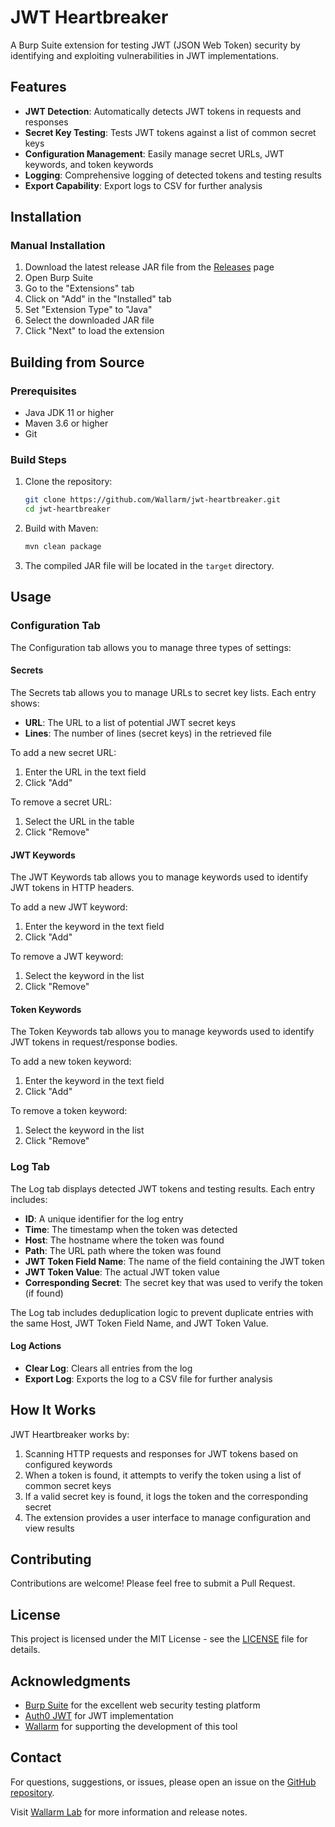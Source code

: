 # JWT Heartbreaker

A Burp Suite extension for testing JWT (JSON Web Token) security by identifying and exploiting vulnerabilities in JWT implementations.

## Features

- **JWT Detection**: Automatically detects JWT tokens in requests and responses
- **Secret Key Testing**: Tests JWT tokens against a list of common secret keys
- **Configuration Management**: Easily manage secret URLs, JWT keywords, and token keywords
- **Logging**: Comprehensive logging of detected tokens and testing results
- **Export Capability**: Export logs to CSV for further analysis

## Installation

### Manual Installation

1. Download the latest release JAR file from the [Releases](https://github.com/Wallarm/jwt-heartbreaker/releases) page
2. Open Burp Suite
3. Go to the "Extensions" tab
4. Click on "Add" in the "Installed" tab
5. Set "Extension Type" to "Java"
6. Select the downloaded JAR file
7. Click "Next" to load the extension

## Building from Source

### Prerequisites

- Java JDK 11 or higher
- Maven 3.6 or higher
- Git

### Build Steps

1. Clone the repository:
   ```bash
   git clone https://github.com/Wallarm/jwt-heartbreaker.git
   cd jwt-heartbreaker
   ```

2. Build with Maven:
   ```bash
   mvn clean package
   ```

3. The compiled JAR file will be located in the `target` directory.

## Usage

### Configuration Tab

The Configuration tab allows you to manage three types of settings:

#### Secrets

The Secrets tab allows you to manage URLs to secret key lists. Each entry shows:
- **URL**: The URL to a list of potential JWT secret keys
- **Lines**: The number of lines (secret keys) in the retrieved file

To add a new secret URL:
1. Enter the URL in the text field
2. Click "Add"

To remove a secret URL:
1. Select the URL in the table
2. Click "Remove"

#### JWT Keywords

The JWT Keywords tab allows you to manage keywords used to identify JWT tokens in HTTP headers.

To add a new JWT keyword:
1. Enter the keyword in the text field
2. Click "Add"

To remove a JWT keyword:
1. Select the keyword in the list
2. Click "Remove"

#### Token Keywords

The Token Keywords tab allows you to manage keywords used to identify JWT tokens in request/response bodies.

To add a new token keyword:
1. Enter the keyword in the text field
2. Click "Add"

To remove a token keyword:
1. Select the keyword in the list
2. Click "Remove"

### Log Tab

The Log tab displays detected JWT tokens and testing results. Each entry includes:
- **ID**: A unique identifier for the log entry
- **Time**: The timestamp when the token was detected
- **Host**: The hostname where the token was found
- **Path**: The URL path where the token was found
- **JWT Token Field Name**: The name of the field containing the JWT token
- **JWT Token Value**: The actual JWT token value
- **Corresponding Secret**: The secret key that was used to verify the token (if found)

The Log tab includes deduplication logic to prevent duplicate entries with the same Host, JWT Token Field Name, and JWT Token Value.

#### Log Actions

- **Clear Log**: Clears all entries from the log
- **Export Log**: Exports the log to a CSV file for further analysis

## How It Works

JWT Heartbreaker works by:

1. Scanning HTTP requests and responses for JWT tokens based on configured keywords
2. When a token is found, it attempts to verify the token using a list of common secret keys
3. If a valid secret key is found, it logs the token and the corresponding secret
4. The extension provides a user interface to manage configuration and view results

## Contributing

Contributions are welcome! Please feel free to submit a Pull Request.

## License

This project is licensed under the MIT License - see the [LICENSE](LICENSE) file for details.

## Acknowledgments

- [Burp Suite](https://portswigger.net/burp) for the excellent web security testing platform
- [Auth0 JWT](https://github.com/auth0/java-jwt) for JWT implementation
- [Wallarm](https://www.wallarm.com/) for supporting the development of this tool

## Contact

For questions, suggestions, or issues, please open an issue on the [GitHub repository](https://github.com/Wallarm/jwt-heartbreaker/issues).

Visit [Wallarm Lab](https://lab.wallarm.com/jwt-heartbreaker/) for more information and release notes. 